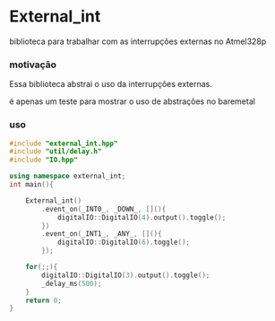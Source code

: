# External_int

biblioteca para trabalhar com as interrupções externas no Atmel328p



### motivação 

Essa biblioteca abstrai o uso da interrupções externas.

é apenas um teste para mostrar o uso de abstrações no baremetal



### uso

```C++
#include "external_int.hpp"
#include "util/delay.h"
#include "IO.hpp"

using namespace external_int;
int main(){

	External_int()
		.event_on(_INT0_, _DOWN_, [](){
			digitalIO::DigitalIO(4).output().toggle();
		})
		.event_on(_INT1_, _ANY_, [](){
			digitalIO::DigitalIO(6).toggle();
		});

	for(;;){
		digitalIO::DigitalIO(3).output().toggle();
		_delay_ms(500);
	}
	return 0;
}
```

